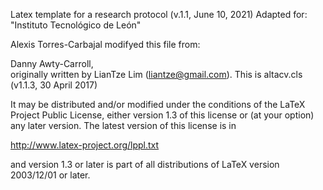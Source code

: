 Latex template for a research protocol (v.1.1, June 10, 2021)
Adapted for:
"Instituto Tecnológico de León"

Alexis Torres-Carbajal modifyed this file from:

Danny Awty-Carroll,  
originally written by 
LianTze Lim (liantze@gmail.com).
This is altacv.cls (v1.1.3, 30 April 2017)


It may be distributed and/or modified under the conditions of the 
LaTeX Project Public License, either version 1.3 of this license or 
(at your option) any later version. The latest version of this 
license is in

   http://www.latex-project.org/lppl.txt

and version 1.3 or later is part of all distributions of LaTeX 
version 2003/12/01 or later.
